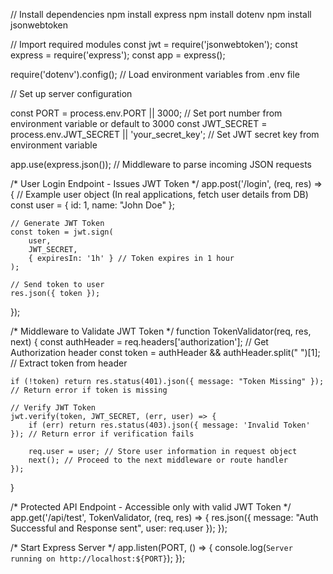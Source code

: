 // Install dependencies
npm install express
npm install dotenv
npm install jsonwebtoken

// Import required modules
const jwt = require('jsonwebtoken');
const express = require('express');
const app = express();

require('dotenv').config(); // Load environment variables from .env file

// Set up server configuration

const PORT = process.env.PORT || 3000; // Set port number from environment variable or default to 3000
const JWT_SECRET = process.env.JWT_SECRET || 'your_secret_key'; // Set JWT secret key from environment variable

app.use(express.json()); // Middleware to parse incoming JSON requests

/* User Login Endpoint - Issues JWT Token */
app.post('/login', (req, res) => {
    // Example user object (In real applications, fetch user details from DB)
    const user = { id: 1, name: "John Doe" };

    // Generate JWT Token
    const token = jwt.sign(
        user, 
        JWT_SECRET, 
        { expiresIn: '1h' } // Token expires in 1 hour
    );

    // Send token to user
    res.json({ token });
});

/* Middleware to Validate JWT Token */
function TokenValidator(req, res, next) {
    const authHeader = req.headers['authorization']; // Get Authorization header
    const token = authHeader && authHeader.split(" ")[1]; // Extract token from header

    if (!token) return res.status(401).json({ message: "Token Missing" }); // Return error if token is missing

    // Verify JWT Token
    jwt.verify(token, JWT_SECRET, (err, user) => {
        if (err) return res.status(403).json({ message: 'Invalid Token' }); // Return error if verification fails

        req.user = user; // Store user information in request object
        next(); // Proceed to the next middleware or route handler
    });
}

/* Protected API Endpoint - Accessible only with valid JWT Token */
app.get('/api/test', TokenValidator, (req, res) => {
    res.json({ message: "Auth Successful and Response sent", user: req.user });
});

/* Start Express Server */
app.listen(PORT, () => {
    console.log(`Server running on http://localhost:${PORT}`);
});

